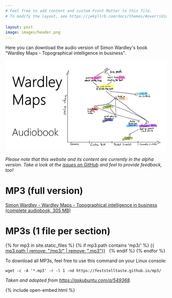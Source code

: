 ```yaml
---
# Feel free to add content and custom Front Matter to this file.
# To modify the layout, see https://jekyllrb.com/docs/themes/#overriding-theme-defaults

layout: post
image: images/header.png
---
```

Here you can download the audio version of Simon Wardley's book "Wardley Maps - Topographical intelligence in business".

![A Wardley Map that characterizes the ideas about an audiobook version of Simon Wardley's book.](images/header.png)

_Please note that this website and its content are currently in the alpha version. Take a look at the [issues on GitHub](https://github.com/feststelltaste/wardley-maps-audiobook/issues) and feel to provide feedback, too!_



# MP3 (full version)

<a href="https://www.feststelltaste.de/wp-content/uploads/share/Simon%20Wardley%20-%20Wardley%20Maps%20-%20Topographical%20intelligence%20in%20business%20%28complete%20audiobook%29.mp3">Simon Wardley - Wardley Maps - Topographical intelligence in business (complete audiobook, 305 MB)</a>

# MP3s (1 file per section)

{% for mp3 in site.static_files %}
{% if mp3.path contains 'mp3/' %}
<a href="{{ site.baseurl }}{{ mp3.path | escape }}">{{ mp3.path | remove: "/mp3/" | remove: ".mp3"}}</a> &nbsp;<a href="{{ site.baseurl }}{{ mp3.path | escape }}" download><i class="fa fa-download" aria-hidden="true"></i></a>
{% endif %}
{% endfor %}

To download all MP3s, feel free to use this command on your Linux console:

```
wget -c -A '*.mp3' -r -l 1 -nd https://feststelltaste.github.io/mp3/
```

_Taken and adopted from <https://askubuntu.com/a/549368>._

{% include open-embed.html %}
